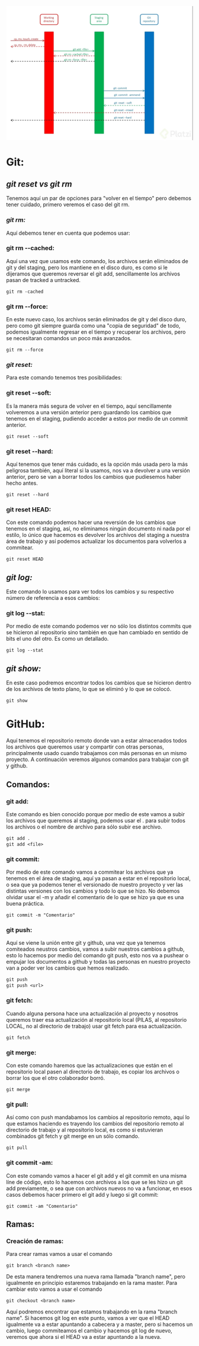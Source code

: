 <img src="gitcommands.jpg">

# **Git:**
 ## ***git reset vs git rm***

  Tenemos aquí un par de opciones para "volver en el tiempo" pero debemos tener cuidado, primero veremos el caso del git rm.
 ### ***git rm:***
  Aquí debemos tener en cuenta que podemos usar:
  ### **git rm --cached:**
   Aquí una vez que usamos este comando, los archivos serán eliminados de git y del staging, pero los mantiene en el disco duro, es como si le dijeramos que queremos reversar el git add, sencillamente los archivos pasan de tracked a untracked.

    git rm -cached
  ### **git rm --force:**
   En este nuevo caso, los archivos serán eliminados de git y del disco duro, pero como git siempre guarda como una "copia de seguridad" de todo, podemos igualmente regresar en el tiempo y recuperar los archivos, pero se necesitaran comandos un poco más avanzados.

    git rm --force
 ### ***git reset:***
  Para este comando tenemos tres posibilidades:
  ### **git reset --soft:**
   Es la manera más segura de volver en el tiempo, aquí sencillamente volveremos a una versión anterior pero guardando los cambios que tenemos en el staging, pudiendo acceder a estos por medio de un commit anterior.

    git reset --soft
  ### **git reset --hard:**
   Aquí tenemos que tener más cuidado, es la opción más usada pero la más peligrosa también, aquí literal si la usamos, nos va a devolver a una versión anterior, pero se van a borrar todos los cambios que pudiesemos haber hecho antes.

    git reset --hard
  ### **git reset HEAD:**
   Con este comando podemos hacer una reversión de los cambios que tenemos en el staging, así, no eliminamos ningún documento ni nada por el estilo, lo único que hacemos es devolver los archivos del staging a nuestra área de trabajo y así podemos actualizar los documentos para volverlos a commitear.

    git reset HEAD
 ## ***git log:***
  Este comando lo usamos para ver todos los cambios y su respectivo número de referencia a esos cambios:
  ### **git log --stat:**
   Por medio de este comando podemos ver no sólo los distintos commits que se hicieron al repositorio sino también en que han cambiado en sentido de bits el uno del otro. Es como un detallado.

    git log --stat
 ## ***git show:***
  En este caso podremos encontrar todos los cambios que se hicieron dentro de los archivos de texto plano, lo que se eliminó y lo que se colocó.
   
    git show
# **GitHub:**

 Aquí tenemos el repositorio remoto donde van a estar almacenados todos los archivos que queremos usar y compartir con otras personas, principalmente usado cuando trabajamos con más personas en un mismo proyecto. A continuación veremos algunos comandos para trabajar con git y github.
 ## **Comandos:**
### **git add:**
  Este comando es bien conocido porque por medio de este vamos a subir los archivos que queremos al staging, podemos usar el . para subir todos los archivos o el nombre de archivo para sólo subir ese archivo. 

    git add .
    git add <file>
 ### **git commit:**
  Por medio de este comando vamos a commitear los archivos que ya tenemos en el área de staging, aquí ya pasan a estar en el repositorio local, o sea que ya podemos tener el versionado de nuestro proyecto y ver las distintas versiones con los cambios y todo lo que se hizo. No debemos olvidar usar el -m y añadir el comentario de lo que se hizo ya que es una buena práctica.

    git commit -m "Comentario"
 ### **git push:**
  Aquí se viene la unión entre git y github, una vez que ya tenemos comiteados neustros cambios, vamos a subir nuestros cambios a github, esto lo hacemos por medio del comando git push, esto nos va a pushear o empujar los documentos a github y todas las personas en nuestro proyecto van a poder ver los cambios que hemos realizado.

    git push
    git push <url>
 ### **git fetch:**
  Cuando alguna persona hace una actualización al proyecto y nosotros queremos traer esa actualización al repositorio local (PILAS, al repositorio LOCAL, no al directorio de trabajo) usar git fetch para esa actualización.

    git fetch
 ### **git merge:**
  Con este comando haremos que las actualizaciones que están en el repositorio local pasen al directorio de trabajo, es copiar los archivos o borrar los que el otro colaborador borró.

    git merge
 ### **git pull:**
  Así como con push mandabamos los cambios al repositorio remoto, aquí lo que estamos haciendo es trayendo los cambios del repositorio remoto al directorio de trabajo y al repositorio local, es como si estuvieran combinados git fetch y git merge en un sólo comando.

    git pull  
 ### **git commit -am:**
  Con este comando vamos a hacer el git add y el git commit en una misma líne de código, esto lo hacemos con archivos a los que se les hizo un git add previamente, o sea que con archivos nuevos no va a funcionar, en esos casos debemos hacer primero el git add y luego si git commit:

    git commit -am "Comentario"
 ## **Ramas:**
  ### **Creación de ramas:**
   Para crear ramas vamos a usar el comando 

    git branch <branch name>
   De esta manera tendremos una nueva rama llamada "branch name", pero igualmente en principio estaremos trabajando en la rama master. Para cambiar esto vamos a usar el comando

    git checkout <branch name>
   Aquí podremos encontrar que estamos trabajando en la rama "branch name". Si hacemos git log en este punto, vamos a ver que el HEAD igualmente va a estar apuntando a cabecera y a master, pero si hacemos un cambio, luego commiteamos el cambio y hacemos git log de nuevo, veremos que ahora si el HEAD va a estar apuntando a la nueva.
   